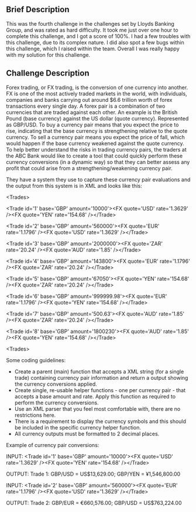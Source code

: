 ## Brief Description
This was the fourth challenge in the challenges set by Lloyds Banking Group, and was rated as hard difficulty. It took me just over one hour to complete this challenge, and I got a score of 100%. I had a few troubles with this challenge, due to its complex nature. I did also spot a few bugs within this challenge, which I raised within the team. Overall I was really happy with my solution for this challenge. 

## Challenge Description
Forex trading, or FX trading, is the conversion of one currency into another. FX is one of the most actively traded markets in the world, with individuals, companies and banks carrying out around $6.6 trillion worth of forex transactions every single day. A forex pair is a combination of two currencies that are traded against each other. An example is the British Pound (base currency) against the US dollar (quote currency). Represented as GBP/USD. To buy a currency pair means that you expect the price to rise, indicating that the base currency is strengthening relative to the quote currency. To sell a currency pair means you expect the price of fall, which would happen if the base currency weakened against the quote currency. To help better understand the risks in trading currency pairs, the traders at the ABC Bank would like to create a tool that could quickly perform these currency conversions (in a dynamic way) so that they can better assess any profit that could arise from a strengthening/weakening currency pair.

They have a system they use to capture these currency pair evaluations and the output from this system is in XML and looks like this:

\<Trades>

\<Trade id='1' base='GBP' amount='10000'>\<FX quote='USD' rate='1.3629' />\<FX quote='YEN' rate='154.68' />\</Trade>

\<Trade id='2' base='GBP' amount='560000'>\<FX quote='EUR' rate='1.1796' />\<FX quote='USD' rate='1.3629' />\</Trade>

\<Trade id='3' base='GBP' amount='2000000'>\<FX quote='ZAR' rate='20.24' />\<FX quote='AUD' rate='1.85' />\</Trade>

\<Trade id='4' base='GBP' amount='143800'>\<FX quote='EUR' rate='1.1796' />\<FX quote='ZAR' rate='20.24' />\</Trade>

\<Trade id='5' base='GBP' amount='67050'>\<FX quote='YEN' rate='154.68' />\<FX quote='ZAR' rate='20.24' />\</Trade>

\<Trade id='6' base='GBP' amount='999999.98'>\<FX quote='EUR' rate='1.1796' />\<FX quote='YEN' rate='154.68' />\</Trade>

\<Trade id='7' base='GBP' amount='500.63'>\<FX quote='AUD' rate='1.85' />\<FX quote='ZAR' rate='20.24' />\</Trade>

\<Trade id='8' base='GBP' amount='1800230'>\<FX quote='AUD' rate='1.85' />\<FX quote='YEN' rate='154.68' />\</Trade>

\<Trades>

Some coding guidelines:
* Create a parent (main) function that accepts a XML string (for a single trade) containing currency pair information and return a output showing the currency conversions applied.
* Create single, re-usable helper functions - one per currency pair - that accepts a base amount and rate. Apply this function as required to perform the currency conversions.
* Use an XML parser that you feel most comfortable with, there are no restrictions here.
* There is a requirement to display the currency symbols and this should be included in the specific currency helper function.
* All currency outputs must be formatted to 2 decimal places.

Example of currency pair conversions:

INPUT: \<Trade id='1' base='GBP' amount='10000'>\<FX quote='USD' rate='1.3629' />\<FX quote='YEN' rate='154.68' />\</Trade>    
  
OUTPUT: Trade 1: GBP/USD = US$13,629.00; GBP/YEN = ¥1,546,800.00
  
INPUT: \<Trade id='2' base='GBP' amount='560000'>\<FX quote='EUR' rate='1.1796' />\<FX quote='USD' rate='1.3629' />\</Trade>  
  
OUTPUT: Trade 2: GBP/EUR = €660,576.00; GBP/USD = US$763,224.00
